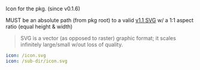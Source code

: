 Icon for the pkg. (since v0.1.6)

MUST be an absolute path (from pkg root) to a valid
[v1.1 SVG](https://www.w3.org/TR/SVG11/) w/ a 1:1 aspect ratio (equal
height & width)

> SVG is a vector (as opposed to raster) graphic format; it scales infinitely large/small w/out loss of quality.

```yaml
icon: /icon.svg
icon: /sub-dir/icon.svg
```